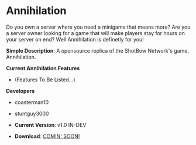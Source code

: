 # Annihilation

Do you own a server where you need a minigame that means more? Are you a server owner looking for a game that will make players stay for hours on your server on end? Well Annihilation is definetly for you!

 **Simple Description**: A opensource replica of the ShotBow Network's game, Annihilation. 

 **Current Annihilation Features**
  *  (Features To Be Listed...)

 **Developers** 
  * coasterman10
  * stuntguy3000

* **Current Version**: v1.0 IN-DEV
* **Download**: [COMIN' SOON!]()
